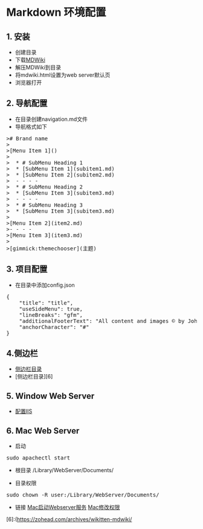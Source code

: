 # Markdown 环境配置 #

## 1. 安装 ##
- 创建目录
- 下载[MDWiki][4]
- 解压MDWiki到目录
- 将mdwiki.html设置为web server默认页
- 浏览器打开

## 2. 导航配置 ##
- 在目录创建navigation.md文件
- 导航格式如下
<pre>
># Brand name
>
>[Menu Item 1]()
>
>  * # SubMenu Heading 1
>  * [SubMenu Item 1](subitem1.md)
>  * [SubMenu Item 2](subitem2.md)
>  - - - -
>  * # SubMenu Heading 2
>  * [SubMenu Item 3](subitem3.md)
>  - - - -
>  * # SubMenu Heading 3
>  * [SubMenu Item 3](subitem3.md)
>
>[Menu Item 2](item2.md)
>- - - -
>[Menu Item 3](item3.md)
>
>[gimmick:themechooser](主题)
</pre>

## 3. 项目配置 ##
- 在目录中添加config.json
<pre>
{
    "title": "title",
    "useSideMenu": true,
    "lineBreaks": "gfm",
    "additionalFooterText": "All content and images &copy; by John Doe",
    "anchorCharacter": "#"
}
</pre>

## 4.侧边栏 ##
- [侧边栏目录][5]
- [侧边栏目录][6]

## 5. Window Web Server
- [配置IIS][3]

## 6. Mac Web Server
- 启动
<pre>
sudo apachectl start
</pre>

- 根目录
/Library/WebServer/Documents/

- 目录权限
<pre>
sudo chown -R user:/Library/WebServer/Documents/
</pre>

- 链接
[Mac启动Webserver服务][1]
[Mac修改权限][2]

[1]:http://www.360doc.com/content/15/0712/23/12146850_484530531.shtml
[2]:https://stackoverflow.com/questions/15980675/chown-illegal-group-name-mac-os-x
[3]:http://jingyan.baidu.com/article/ed2a5d1f128ff609f6be17fa.html
[4]:https://github.com/Dynalon/mdwiki/releases
[5]:http://www.mamicode.com/info-detail-1744454.html
[6]:(https://zohead.com/archives/wikitten-mdwiki/